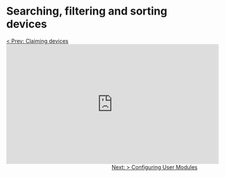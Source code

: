 # Searching, filtering and sorting devices

<div style='text-align:left;'><a href="/tutorials/claim-device.html">< Prev: Claiming devices</a></div>
<iframe width="560" height="315" src="https://www.youtube.com/embed/zFjENwBNE_k" frameborder="0" allow="accelerometer; autoplay; encrypted-media; gyroscope; picture-in-picture" allowfullscreen></iframe>
<div style='text-align:right;'><a href="/tutorials/configuring-user-modules.html">Next: > Configuring User Modules</a></div>
